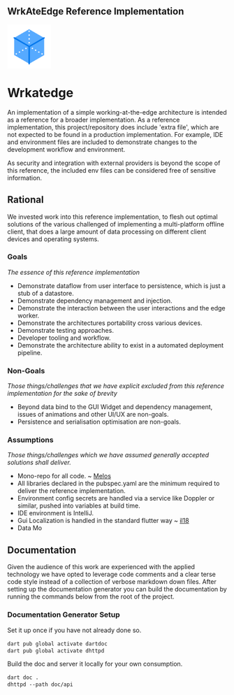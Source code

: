 
<div style='vertical-align:middle; display:inline;'>
<h2>WrkAteEdge Reference Implementation</h2>
  <img style='vertical-align:middle;' src="https://github.com/rayk/wrkateedge/blob/master/doc/atedgeicon.png" width="100px">
</div>

# Wrkatedge

An implementation of a simple working-at-the-edge architecture is intended as a reference for a broader implementation. As
a reference implementation, this project/repository does include 'extra file', which are not expected to be found in 
a production implementation. For example, IDE and environment files are included to demonstrate changes to the
development workflow and environment.

As security and integration with external providers is beyond the scope of this reference, the included env files can be
considered free of sensitive information. 

## Rational

We invested work into this reference implementation, to flesh out optimal solutions of the various challenged of
implementing a multi-platform offline client, that does a large amount of data processing on different client devices
and operating systems.

### Goals
_The essence of this reference implementation_

- Demonstrate dataflow from user interface to persistence, which is just a stub of a datastore.
- Demonstrate dependency management and injection.
- Demonstrate the interaction between the user interactions and the edge worker.
- Demonstrate the architectures portability cross various devices.
- Demonstrate testing approaches.
- Developer tooling and workflow.
- Demonstrate the architecture ability to exist in a automated deployment pipeline.

### Non-Goals
_Those things/challenges that we have explicit excluded from this reference implementation for the sake of brevity_

- Beyond data bind to the GUI Widget and dependency management, issues of animations and other UI/UX are non-goals.  
- Persistence and serialisation optimisation are non-goals.

### Assumptions
_Those things/challenges which we have assumed generally accepted solutions shall deliver._

- Mono-repo for all code. ~ [Melos](https://melos.invertase.dev/)
- All libraries declared in the pubspec.yaml are the minimum required to deliver the reference implementation.
- Environment config secrets are handled via a service like Doppler or similar, pushed into variables at build time.
- IDE environment is IntelliJ.
- Gui Localization is handled in the standard flutter way ~ [il18](https://docs.flutter.dev/accessibility-and-localization/internationalization)
- Data Mo

## Documentation

Given the audience of this work are experienced with the applied technology we have opted to leverage code comments 
and a clear terse code style instead of a collection of verbose markdown down files. After setting up the documentation
generator you can build the documentation by running the commands below from the root of the project.

### Documentation Generator Setup

Set it up once if you have not already done so.
```shell
dart pub global activate dartdoc
dart pub global activate dhttpd
```
Build the doc and server it locally for your own consumption.
```shell
dart doc .
dhttpd --path doc/api
```
